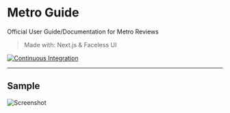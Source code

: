 # Metro Guide
Official User Guide/Documentation for Metro Reviews

> Made with: Next.js & Faceless UI

[![Continuous Integration](https://github.com/MetroReviews/Guide/actions/workflows/prettier.yml/badge.svg?branch=master)](https://github.com/MetroReviews/Guide/actions/workflows/prettier.yml)

---

## Sample
![Screenshot](https://react.makes-me-horny.wtf/9f24d5.png)
